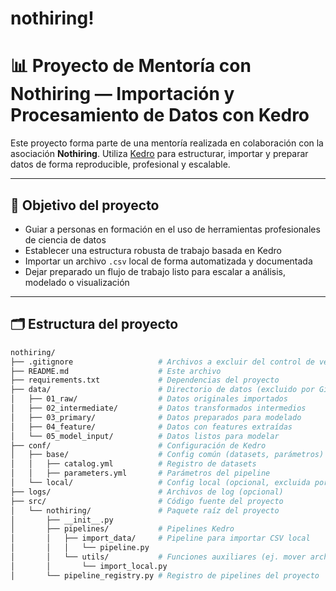 # nothiring!

# 📊 Proyecto de Mentoría con Nothiring — Importación y Procesamiento de Datos con Kedro

Este proyecto forma parte de una mentoría realizada en colaboración con la asociación **Nothiring**. Utiliza [Kedro](https://kedro.readthedocs.io/) para estructurar, importar y preparar datos de forma reproducible, profesional y escalable.

---

## 🧠 Objetivo del proyecto

- Guiar a personas en formación en el uso de herramientas profesionales de ciencia de datos
- Establecer una estructura robusta de trabajo basada en Kedro
- Importar un archivo `.csv` local de forma automatizada y documentada
- Dejar preparado un flujo de trabajo listo para escalar a análisis, modelado o visualización

---

## 🗂 Estructura del proyecto

```bash
nothiring/
├── .gitignore                   # Archivos a excluir del control de versiones
├── README.md                    # Este archivo
├── requirements.txt             # Dependencias del proyecto
├── data/                        # Directorio de datos (excluido por Git)
│   ├── 01_raw/                  # Datos originales importados
│   ├── 02_intermediate/         # Datos transformados intermedios
│   ├── 03_primary/              # Datos preparados para modelado
│   ├── 04_feature/              # Datos con features extraídas
│   └── 05_model_input/          # Datos listos para modelar
├── conf/                        # Configuración de Kedro
│   ├── base/                    # Config común (datasets, parámetros)
│   │   ├── catalog.yml          # Registro de datasets
│   │   ├── parameters.yml       # Parámetros del pipeline
│   └── local/                   # Config local (opcional, excluida por Git)
├── logs/                        # Archivos de log (opcional)
├── src/                         # Código fuente del proyecto
│   └── nothiring/               # Paquete raíz del proyecto
│       ├── __init__.py
│       ├── pipelines/           # Pipelines Kedro
│       │   ├── import_data/     # Pipeline para importar CSV local
│       │   │   └── pipeline.py
│       │   └── utils/           # Funciones auxiliares (ej. mover archivos)
│       │       └── import_local.py
│       └── pipeline_registry.py # Registro de pipelines del proyecto
